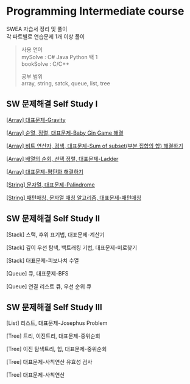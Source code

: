 # Programming Intermediate course 
SWEA 자습서 정리 및 풀이   
각 파트별로 연습문제 1개 이상 풀이   

> 사용 언어   
> mySolve : C# Java Python 택 1   
> bookSolve : C/C++ 
>
> 공부 범위   
> array, string, satck, queue, list, tree

## SW 문제해결 Self Study Ⅰ

[[Array] 대표문제-Gravity](https://github.com/rosmontisu/SW_expert_academy/blob/main/self_study_book_1/1_array_gravity.md)

[[Array] 순열, 정렬, 대표문제-Baby Gin Game 해결](https://github.com/rosmontisu/SW_expert_academy/blob/main/self_study_book_1/2_baby_gin_game.md)

[[Array] 비트 연산자, 검색, 대표문제-Sum of subset(부분 집합의 합) 해결하기](https://github.com/rosmontisu/SW_expert_academy/blob/main/self_study_book_1/3_sum_of_subset.md)

[[Array] 배열의 순회, 선택 정렬, 대표문제-Ladder]()

[[Array] 대표문제-평탄화 해결하기]()

[[String] 문자열, 대표문제-Palindrome]()

[[String] 패턴매칭, 문자열 매칭 알고리즘, 대표문제-패턴매칭]()


## SW 문제해결 Self Study Ⅱ

[Stack] 스택, 후위 표기법, 대표문제-계산기

[Stack] 깊이 우선 탐색, 백트래킹 기법, 대표문제-미로찾기

[Stack] 대표문제-피보나치 수열

[Queue] 큐, 대표문제-BFS

[Queue] 연결 리스트 큐, 우선 순위 큐


## SW 문제해결 Self Study Ⅲ

[List] 리스트, 대표문제-Josephus Problem

[Tree] 트리, 이진트리, 대표문제-중위순회

[Tree] 이진 탐색트리, 힙, 대표문제-중위순회

[Tree] 대표문제-사칙연산 유효성 검사

[Tree] 대표문제-사칙연산
